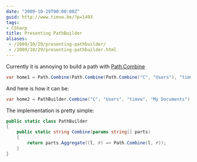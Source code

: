 ```yaml
---
date: "2009-10-29T00:00:00Z"
guid: http://www.timvw.be/?p=1493
tags:
- CSharp
title: Presenting PathBuilder
aliases:
 - /2009/10/29/presenting-pathbuilder/
 - /2009/10/29/presenting-pathbuilder.html
---
```

Currently it is annoying to build a path with [Path.Combine](http://msdn.microsoft.com/en-us/library/fyy7a5kt.aspx)

```csharp
var home1 = Path.Combine(Path.Combine(Path.Combine("C", "Users"), "timvw"), "My Documents");
```

And here is how it can be:

```csharp
var home2 = PathBuilder.Combine("C", "Users", "timvw", "My Documents");
```

The implementation is pretty simple:

```csharp
public static class PathBuilder
{
	public static string Combine(params string[] parts)
	{
		return parts.Aggregate((l, r) => Path.Combine(l, r));
	}
}
```

